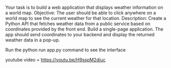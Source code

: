 Your task is to build a web application that displays weather information on a world map. 
Objective: The user should be able to click anywhere on a world map to see the current weather for that location.
Description: Create a Python API that fetches weather data from a public service based on coordinates provided by the front end. Build a single-page application.  The app should send coordinates to your backend and display the returned weather data in a pop-up.


Run the python run app.py command to see the interface 



youtube video = https://youtu.be/H9sspM2diuc

